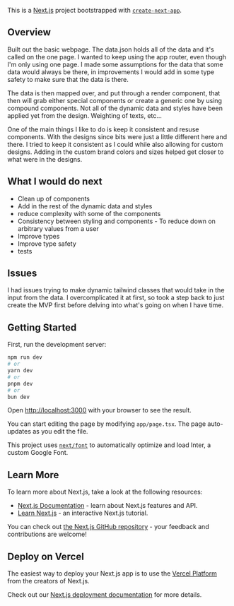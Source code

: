 This is a [Next.js](https://nextjs.org/) project bootstrapped with [`create-next-app`](https://github.com/vercel/next.js/tree/canary/packages/create-next-app).

## Overview

Built out the basic webpage.
The data.json holds all of the data and it's called on the one page.
I wanted to keep using the app router, even though I'm only using one page.
I made some assumptions for the data that some data would always be there, in improvements I would add in some type safety to make sure that the data is there.

The data is then mapped over, and put through a render component, that then will grab either special components or create a generic one by using compound components.
Not all of the dynamic data and styles have been applied yet from the design. Weighting of texts, etc...

One of the main things I like to do is keep it consistent and resuse components. With the designs since bits were just a little different here and there. I tried to keep it consistent as I could while also allowing for custom designs. Adding in the custom brand colors and sizes helped get closer to what were in the designs.

## What I would do next

- Clean up of components
- Add in the rest of the dynamic data and styles
- reduce complexity with some of the components
- Consistency between styling and components - To reduce down on arbitrary values from a user
- Improve types
- Improve type safety
- tests

## Issues

I had issues trying to make dynamic tailwind classes that would take in the input from the data. I overcomplicated it at first, so took a step back to just create the MVP first before delving into what's going on when I have time.

## Getting Started

First, run the development server:

```bash
npm run dev
# or
yarn dev
# or
pnpm dev
# or
bun dev
```

Open [http://localhost:3000](http://localhost:3000) with your browser to see the result.

You can start editing the page by modifying `app/page.tsx`. The page auto-updates as you edit the file.

This project uses [`next/font`](https://nextjs.org/docs/basic-features/font-optimization) to automatically optimize and load Inter, a custom Google Font.

## Learn More

To learn more about Next.js, take a look at the following resources:

- [Next.js Documentation](https://nextjs.org/docs) - learn about Next.js features and API.
- [Learn Next.js](https://nextjs.org/learn) - an interactive Next.js tutorial.

You can check out [the Next.js GitHub repository](https://github.com/vercel/next.js/) - your feedback and contributions are welcome!

## Deploy on Vercel

The easiest way to deploy your Next.js app is to use the [Vercel Platform](https://vercel.com/new?utm_medium=default-template&filter=next.js&utm_source=create-next-app&utm_campaign=create-next-app-readme) from the creators of Next.js.

Check out our [Next.js deployment documentation](https://nextjs.org/docs/deployment) for more details.
